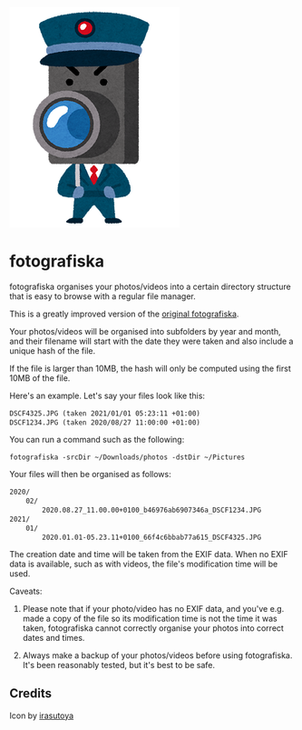 <!--
© 2021 Vlad-Stefan Harbuz <vlad@vladh.net>
SPDX-License-Identifier: blessing
-->

![A cartoon illustration of a camera](images/character_bouhan_camera_sm1.png)

# fotografiska

fotografiska organises your photos/videos into a certain directory structure
that is easy to browse with a regular file manager.

This is a greatly improved version of the
[original fotografiska](https://git.sr.ht/~vladh/fotografiska).

Your photos/videos will be organised into subfolders by year and month, and
their filename will start with the date they were taken and also include a
unique hash of the file.

If the file is larger than 10MB, the hash will only be computed using the first
10MB of the file.

Here's an example. Let's say your files look like this:

	DSCF4325.JPG (taken 2021/01/01 05:23:11 +01:00)
	DSCF1234.JPG (taken 2020/08/27 11:00:00 +01:00)

You can run a command such as the following:

	fotografiska -srcDir ~/Downloads/photos -dstDir ~/Pictures

Your files will then be organised as follows:

	2020/
		02/
			2020.08.27_11.00.00+0100_b46976ab6907346a_DSCF1234.JPG
	2021/
		01/
			2020.01.01-05.23.11+0100_66f4c6bbab77a615_DSCF4325.JPG

The creation date and time will be taken from the EXIF data. When no EXIF data is
available, such as with videos, the file's modification time will be used.

Caveats:

1. Please note that if your photo/video has no EXIF data, and you've e.g. made a
copy of the file so its modification time is not the time it was taken,
fotografiska cannot correctly organise your photos into correct dates and times.

2. Always make a backup of your photos/videos before using fotografiska. It's
been reasonably tested, but it's best to be safe.

## Credits

Icon by [irasutoya](https://www.irasutoya.com)
